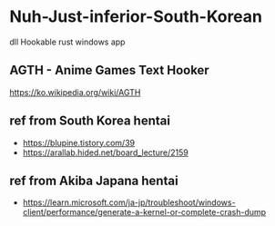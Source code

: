# Nuh-Just-inferior-South-Korean
dll Hookable rust windows app

## AGTH - Anime Games Text Hooker  

https://ko.wikipedia.org/wiki/AGTH

## ref from South Korea hentai
- https://blupine.tistory.com/39
- https://arallab.hided.net/board_lecture/2159


## ref from Akiba Japana hentai  
- https://learn.microsoft.com/ja-jp/troubleshoot/windows-client/performance/generate-a-kernel-or-complete-crash-dump
